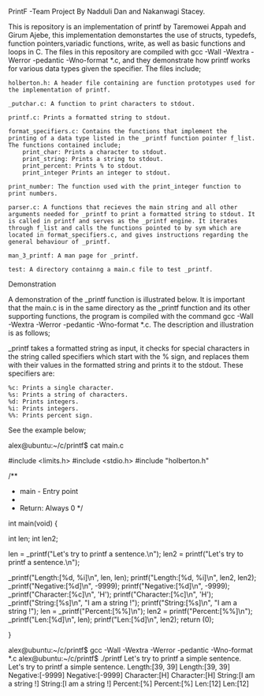 PrintF -Team Project By Nadduli Dan and Nakanwagi Stacey.


This is repository is an implementation of printf by Taremowei Appah and Girum Ajebe, this implementation demonstartes the use of structs, typedefs, function pointers,variadic functions, write, as well as basic functions and loops in C. The files in this repository are compiled with gcc -Wall -Wextra -Werror -pedantic -Wno-format *.c, and they demonstrate how printf works for various data types given the specifier. The files include;

    holberton.h: A header file containing are function prototypes used for the implementation of printf.

    _putchar.c: A function to print characters to stdout.

    printf.c: Prints a formatted string to stdout.

    format_specifiers.c: Contains the functions that implement the printing of a data type listed in the _printf function pointer f_list. The functions contained include;
        print_char: Prints a character to stdout.
        print_string: Prints a string to stdout.
        print_percent: Prints % to stdout.
        print_integer Prints an integer to stdout.

    print_number: The function used with the print_integer function to print numbers.

    parser.c: A functions that recieves the main string and all other arguments needed for _printf to print a formatted string to stdout. It is called in printf and serves as the _printf engine. It iterates through f_list and calls the functions pointed to by sym which are located in format_specifiers.c, and gives instructions regarding the general behaviour of _printf.

    man_3_printf: A man page for _printf.

    test: A directory containng a main.c file to test _printf.

Demonstration

A demonstration of the _printf function is illustrated below. It is important that the main.c is in the same directory as the _printf function and its other supporting functions, the program is compiled with the command gcc -Wall -Wextra -Werror -pedantic -Wno-format *.c. The description and illustration is as follows;

_printf takes a formatted string as input, it checks for special characters in the string called specifiers which start with the % sign, and replaces them with their values in the formatted string and prints it to the stdout. These specifiers are:

    %c: Prints a single character.
    %s: Prints a string of characters.
    %d: Prints integers.
    %i: Prints integers.
    %%: Prints percent sign.

See the example below;

alex@ubuntu:~/c/printf$ cat main.c

#include <limits.h>
#include <stdio.h>
#include "holberton.h"

/**
* main - Entry point
*
* Return: Always 0
*/

int main(void) {

int len;
int len2;


len = _printf("Let's try to printf a sentence.\n");
len2 = printf("Let's try to printf a sentence.\n");
 
_printf("Length:[%d, %i]\n", len, len);
printf("Length:[%d, %i]\n", len2, len2);
_printf("Negative:[%d]\n", -9999);
printf("Negative:[%d]\n", -9999);
_printf("Character:[%c]\n", 'H');
printf("Character:[%c]\n", 'H');
_printf("String:[%s]\n", "I am a string !");
printf("String:[%s]\n", "I am a string !");
len = _printf("Percent:[%%]\n");
len2 = printf("Percent:[%%]\n");
_printf("Len:[%d]\n", len);
printf("Len:[%d]\n", len2);
return (0);

}

alex@ubuntu:~/c/printf$ gcc -Wall -Wextra -Werror -pedantic -Wno-format *.c
alex@ubuntu:~/c/printf$ ./printf
Let's try to printf a simple sentence.
Let's try to printf a simple sentence.
Length:[39, 39]
Length:[39, 39]
Negative:[-9999]
Negative:[-9999]
Character:[H]
Character:[H]
String:[I am a string !]
String:[I am a string !]
Percent:[%]
Percent:[%]
Len:[12]
Len:[12]